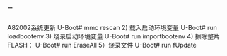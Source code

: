 # -
A82002系统更新
U-Boot# mmc rescan 2) 载入启动环境变量 
U-Boot# run loadbootenv 3) 烧录启动环境变量 U-Boot# run importbootenv 4) 擦除整片FLASH： U-Boot# run EraseAll 5）烧录文件 U-Boot# run fUpdate  

